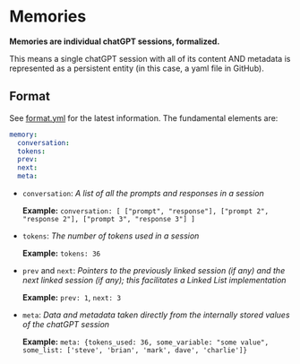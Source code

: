 # Memories
**Memories are individual chatGPT sessions, formalized.**

This means a single chatGPT session with all of its content AND metadata is represented as a persistent entity (in this case, a yaml file in GitHub).

## Format
See [format.yml](format.yml) for the latest information. The fundamental elements are:

```yaml
memory:
  conversation:
  tokens:
  prev:
  next:
  meta:
```

- `conversation`: *A list of all the prompts and responses in a session*

  **Example:** `conversation: [ ["prompt", "response"], ["prompt 2", "response 2"], ["prompt 3", "response 3"] ]`

- `tokens`: *The number of tokens used in a session*

  **Example:** `tokens: 36`

- `prev` and `next`: *Pointers to the previously linked session (if any) and the next linked session (if any); this facilitates a Linked List implementation*

  **Example:** `prev: 1`, `next: 3`

- `meta`: *Data and metadata taken directly from the internally stored values of the chatGPT session*

  **Example:** `meta: {tokens_used: 36, some_variable: "some value", some_list: ['steve', 'brian', 'mark', dave', 'charlie']}`
